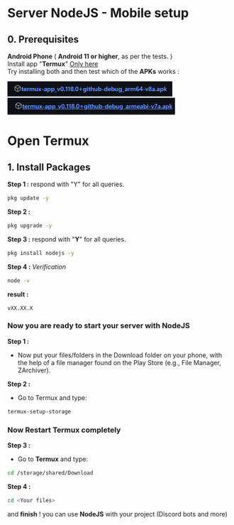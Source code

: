 # Server NodeJS - Mobile setup

## 0. Prerequisites
**Android Phone** ( **Android 11 or higher**, as per the tests. ) <br />
Install app "**Termux**" [Only here](https://github.com/termux/termux-app/releases) <br />
Try installing both and then test which of the **APKs** works :

   ![Image Installation](Imports/image1.png)<br />
   ![Image Installation](Imports/image2.png)

# Open Termux


## 1. Install Packages
**Step 1 :**  respond with "Y" for all queries.
```bash
pkg update -y
```
**Step 2 :**
```bash
pkg upgrade -y
```

**Step 3 :** respond with "**Y**" for all queries.
```bash
pkg install nodejs -y
```

**Step 4 :** *Verification*
```bash
node -v
```
**result :**
```
vXX.XX.X
```

### Now you are ready to start your server with NodeJS

**Step 1 :**
- Now put your files/folders in the Download folder on your phone, with the help of a file manager found on the Play Store (e.g., File Manager, ZArchiver).

**Step 2 :**
- Go to Termux and type:
```bash
termux-setup-storage
```

### **Now Restart Termux completely** <br />

**Step 3 :**
- Go to **Termux** and type:
```bash
cd /storage/shared/Download
```

**Step 4 :**
```bash
cd <Your files>
```

and **finish** !
you can use **NodeJS** with your project (Discord bots and more)